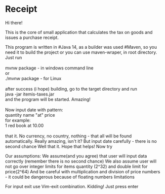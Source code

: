 # Receipt

Hi there!

This is the core of small application
that calculates the tax on goods and issues a purchase receipt.<br>

This program is written in #Java 14,
as a builder was used #Maven, so you need it to build the project
or you can use maven-wraper, in root directory.
Just run<br>
<br>mvnw package      - in windows command line<br>
or<br>
./mvnw package    - for Linux<br>
<br>after success (i hope) building, go to the target directory and
run<br> java -jar itemis-taxes.jar<br> and the program will be started. Amazing!<br>
<br>Now input date with pattern:<br>
quantity name "at" price<br>
for example:<br>
1 red book at 10.00<br>
<br>that it. No currency, no country, nothing - that all will be found automatically. Really amazing, isn't it?
But input date carefully - there is no second chance
Well that it. Hope that helps! Now try

Our assumptions:
We assume(and you agree) that user will input data correctly (remember there is no second chance)
We also assume user will not go over integer limits for items quantity (2^32) and double limit for price(2^64)
And be careful with multiplication and division of price numbers - it could be dangerous because of floating numbers limitations

For input exit use Vim-exit combination. Kidding! Just press enter
